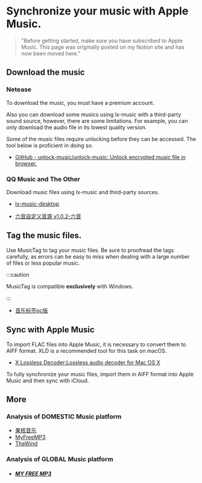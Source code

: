 # Synchronize your music with Apple Music.

> "Before getting started, make sure you have subscribed to Apple Music. 
> This page was originally posted on my Notion site and has now been moved here."

##  Download the music

### Netease

To download the music, you must have a premium account. 

Also you can download some musics using lx-music with a third-party sound source, however, there are some limitations. For example, you can only download the audio file in its lowest quality version.

Some of the music files require unlocking before they can be accessed. The tool below is proficient in doing so.

- [GitHub - unlock-music/unlock-music: Unlock encrypted music file in browser.](https://github.com/ix64/unlock-music)

### QQ Music and The Other

Download music files using lx-music and third-party sources.

- [lx-music-desktop](https://github.com/lyswhut/lx-music-desktop)

- [六音自定义音源 v1.0.2-六音](https://www.6yit.com/8498.html)

## Tag the music files.

Use MusicTag to tag your music files. Be sure to proofread the tags carefully, as errors can be easy to miss when dealing with a large number of files or less popular music.

:::caution

MusicTag is compatible **exclusively** with Windows.

:::

- [音乐标签pc版](https://www.cnblogs.com/vinlxc/p/11347744.html)

## Sync with Apple Music

To import FLAC files into Apple Music, it is necessary to convert them to AIFF format. XLD is a recommended tool for this task on macOS.

- [X Lossless Decoder:Lossless audio decoder for Mac OS X](https://tmkk.undo.jp/xld/index_e.html)

To fully synchronize your music files, import them in AIFF format into Apple Music and then sync with iCloud.

## More
### Analysis of DOMESTIC Music platform

- [果核音乐](https://music.ghxi.com)
- [MyFreeMP3](http://tools.liumingye.cn/music/?page=searchPage)
- [TheWind](https://thewind.xyz)

### Analysis of GLOBAL Music platform

- ##### [MY FREE MP3](https://t.me/myfreemp3)
